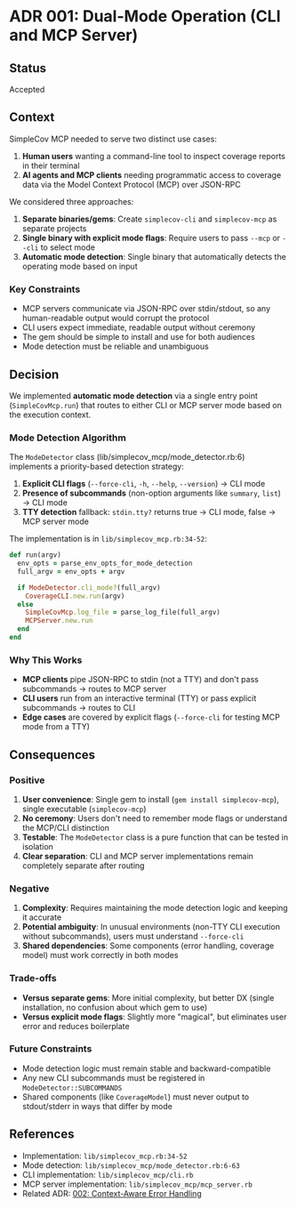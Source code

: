 # ADR 001: Dual-Mode Operation (CLI and MCP Server)

## Status

Accepted

## Context

SimpleCov MCP needed to serve two distinct use cases:

1. **Human users** wanting a command-line tool to inspect coverage reports in their terminal
2. **AI agents and MCP clients** needing programmatic access to coverage data via the Model Context Protocol (MCP) over JSON-RPC

We considered three approaches:

1. **Separate binaries/gems**: Create `simplecov-cli` and `simplecov-mcp` as separate projects
2. **Single binary with explicit mode flags**: Require users to pass `--mcp` or `--cli` to select mode
3. **Automatic mode detection**: Single binary that automatically detects the operating mode based on input

### Key Constraints

- MCP servers communicate via JSON-RPC over stdin/stdout, so any human-readable output would corrupt the protocol
- CLI users expect immediate, readable output without ceremony
- The gem should be simple to install and use for both audiences
- Mode detection must be reliable and unambiguous

## Decision

We implemented **automatic mode detection** via a single entry point (`SimpleCovMcp.run`) that routes to either CLI or MCP server mode based on the execution context.

### Mode Detection Algorithm

The `ModeDetector` class (lib/simplecov_mcp/mode_detector.rb:6) implements a priority-based detection strategy:

1. **Explicit CLI flags** (`--force-cli`, `-h`, `--help`, `--version`) → CLI mode
2. **Presence of subcommands** (non-option arguments like `summary`, `list`) → CLI mode
3. **TTY detection** fallback: `stdin.tty?` returns true → CLI mode, false → MCP server mode

The implementation is in `lib/simplecov_mcp.rb:34-52`:

```ruby
def run(argv)
  env_opts = parse_env_opts_for_mode_detection
  full_argv = env_opts + argv

  if ModeDetector.cli_mode?(full_argv)
    CoverageCLI.new.run(argv)
  else
    SimpleCovMcp.log_file = parse_log_file(full_argv)
    MCPServer.new.run
  end
end
```

### Why This Works

- **MCP clients** pipe JSON-RPC to stdin (not a TTY) and don't pass subcommands → routes to MCP server
- **CLI users** run from an interactive terminal (TTY) or pass explicit subcommands → routes to CLI
- **Edge cases** are covered by explicit flags (`--force-cli` for testing MCP mode from a TTY)

## Consequences

### Positive

1. **User convenience**: Single gem to install (`gem install simplecov-mcp`), single executable (`simplecov-mcp`)
2. **No ceremony**: Users don't need to remember mode flags or understand the MCP/CLI distinction
3. **Testable**: The `ModeDetector` class is a pure function that can be tested in isolation
4. **Clear separation**: CLI and MCP server implementations remain completely separate after routing

### Negative

1. **Complexity**: Requires maintaining the mode detection logic and keeping it accurate
2. **Potential ambiguity**: In unusual environments (non-TTY CLI execution without subcommands), users must understand `--force-cli`
3. **Shared dependencies**: Some components (error handling, coverage model) must work correctly in both modes

### Trade-offs

- **Versus separate gems**: More initial complexity, but better DX (single installation, no confusion about which gem to use)
- **Versus explicit mode flags**: Slightly more "magical", but eliminates user error and reduces boilerplate

### Future Constraints

- Mode detection logic must remain stable and backward-compatible
- Any new CLI subcommands must be registered in `ModeDetector::SUBCOMMANDS`
- Shared components (like `CoverageModel`) must never output to stdout/stderr in ways that differ by mode

## References

- Implementation: `lib/simplecov_mcp.rb:34-52`
- Mode detection: `lib/simplecov_mcp/mode_detector.rb:6-63`
- CLI implementation: `lib/simplecov_mcp/cli.rb`
- MCP server implementation: `lib/simplecov_mcp/mcp_server.rb`
- Related ADR: [002: Context-Aware Error Handling](002-x-arch-decision.md)
